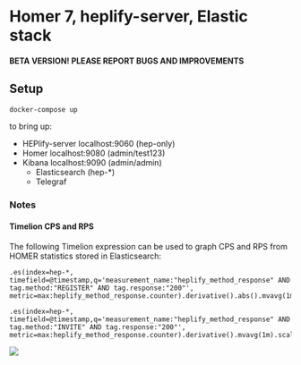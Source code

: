 Homer 7, heplify-server, Elastic stack
========

#### BETA VERSION! PLEASE REPORT BUGS AND IMPROVEMENTS

## Setup

```bash
docker-compose up
```

to bring up:  

* HEPlify-server localhost:9060 (hep-only)
* Homer localhost:9080 (admin/test123) 
* Kibana localhost:9090 (admin/admin)
  * Elasticsearch (hep-*)
  * Telegraf

### Notes
#### Timelion CPS and RPS
The following Timelion expression can be used to graph CPS and RPS from HOMER statistics stored in Elasticsearch:
```
.es(index=hep-*, timefield=@timestamp,q='measurement_name:"heplify_method_response" AND tag.method:"REGISTER" AND tag.response:"200"', metric=max:heplify_method_response.counter).derivative().abs().mvavg(1m).scale_interval(1s).yaxis(min=0).color(orange).lines(fill=2,width=1).label("RPS").legend(position=nw,showTime=true)
```
```
.es(index=hep-*, timefield=@timestamp,q='measurement_name:"heplify_method_response" AND tag.method:"INVITE" AND tag.response:"200"', metric=max:heplify_method_response.counter).derivative().mvavg(1m).scale_interval(1s).yaxis(min=0).color(green).lines(fill=1,width=1).label("CPS")
 ```
 <img src="https://user-images.githubusercontent.com/39862433/42957981-366a966a-8b52-11e8-81fc-a8d386153f1d.png">
